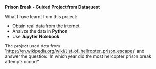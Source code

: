 **Prison Break - Guided Project from Dataquest**

What I have learnt from this project:
- Obtain real data from the internet
- Analyze the data in **Python**
- Use **Jupyter Notebook**

The project used data from 'https://en.wikipedia.org/wiki/List_of_helicopter_prison_escapes' and answer the question: 'In which year did the most helicopter prison break attempts occur?'


